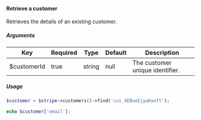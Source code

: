#### Retrieve a customer

Retrieves the details of an existing customer.

##### Arguments

<table>
    <thead>
        <th>Key</th>
        <th>Required</th>
        <th>Type</th>
        <th>Default</th>
        <th>Description</th>
    </thead>
    <tbody>
        <tr>
            <td>$customerId</td>
            <td>true</td>
            <td>string</td>
            <td>null</td>
            <td>The customer unique identifier.</td>
        </tr>
    </tbody>
</table>

##### Usage

```php
$customer = $stripe->customers()->find('cus_4EBumIjyaKooft');

echo $customer['email'];
```

